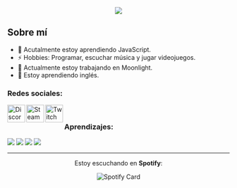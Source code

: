 <p align="center">
<img src="https://readme-typing-svg.herokuapp.com/?font=Iosevka&size=16&color=92ef81&center=true&width=410&height=45&lines=Hola+bro,+bienvenido+a+mi+perfil+:)">
</p>

## Sobre mí
- 🌱 Acutalmente estoy aprendiendo JavaScript.
- ⚡ Hobbies: Programar, escuchar música y jugar videojuegos.
- 🔭 Actualmente estoy trabajando en Moonlight.
- 💬 Estoy aprendiendo inglés.

### Redes sociales:
<a href="https://discord.com/users/617173543582433280" target="_blank"><img alt="Discord" src="https://imgur.com/cbV5cVt.png" width="40px" align="left"></a>
<a href="https://steamcommunity.com/profiles/76561199192771221" target="_blank"><img alt="Steam" src="https://imgur.com/4pYw8ov.png" width="40px" align="left"></a>
<a href="https://twitch.tv/ushawnn" target="_blank"><img alt="Twitch" src="https://imgur.com/TU0zvhd.png" width="40px" align="left"></a>

<br />

### Aprendizajes:
<p align="left">
<img src="https://img.shields.io/badge/Node.JS-black?style=for-the-badge&logo=node.js" />
<img src="https://img.shields.io/badge/-HTML5-black?style=for-the-badge&logo=HTML5" />
<img src="https://img.shields.io/badge/CSS-black?style=for-the-badge&logo=css3&logoColor=#1572B6" />
<img src="https://img.shields.io/badge/Javascript-black?style=for-the-badge&logo=javascript" />
</p>

<hr />

<p align="center">Estoy escuchando en <strong>Spotify</strong>:</p>
<p align="center">
<img src="https://spotify-github-profile.vercel.app/api/view?uid=enbi4j0uw51i28pgt8zgs3tcc&cover_image=true&theme=novatorem&bar_color=53b14f&bar_color_cover=true" alt="Spotify Card" />
</p>
<!--
**ShawnTTS/ShawnTTS** is a ✨ _special_ ✨ repository because its `README.md` (this file) appears on your GitHub profile.

Here are some ideas to get you started:

- 🔭 I’m currently working on ...
- 🌱 I’m currently learning ...
- 👯 I’m looking to collaborate on ...
- 🤔 I’m looking for help with ...
- 💬 Ask me about ...
- 📫 How to reach me: ...
- 😄 Pronouns: ...
- ⚡ Fun fact: ...
-->
